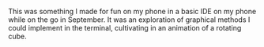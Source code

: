 This was something I made for fun on my phone in a basic IDE on my phone while on the go in September. It was an exploration of graphical methods I could implement in the terminal, cultivating in an animation of a rotating cube.
